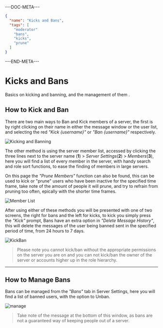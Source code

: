 ---DOC-META---
```json
{
  "name": "Kicks and Bans",
  "tags": [
    "moderator"
    "bans",
    "kicks",
    "prune"
  ]
}
```
---END-META---

# Kicks and Bans
Basics on kicking and banning, and the management of them .


## How to Kick and Ban
There are two main ways to Ban and Kick members of a server, the first is by right clicking on their name in either the message window or the user list, and selecting the red *"Kick {username}"* or *"Ban {username}"* respectively.

![Kicking and Banning](https://my.mixtape.moe/ktpfxe.png)

The other method is using the server member list, accessed by clicking the three lines next to the server name (**1**) > *Server Settings*(**2**) > *Members*(**3**), here you will find a list of every member in the server, with handy search and role sort functions, to ease the finding of members in large servers.

On this page the *"Prune Members"* function can also be found, this can be used to kick or "prune" users who have been inactive for the specified time frame, take note of the amount of people it will prune, and try to refrain from pruning too often, epically with the shorter time frames.

![Member List](https://my.mixtape.moe/mxmuje.png)

After using either of these methods you will be presented with one of two screens, the right for bans and the left for kicks, to kick you simply press the *"Kick"* prompt,
Bans have an extra option in *"Delete Message History"*, this will delete the messages of the user being banned sent in the specified period of time, from 24 hours to 7 days.

![KickBan](https://my.mixtape.moe/vvyskx.png)

> Please note you cannot kick/ban without the appropriate permissions on the server you are on and you can not kick/ban the owner of the server or accounts higher up in the role hierarchy.


___

## How to Manage Bans

Bans can be managed from the *"Bans"* tab in Server Settings, here you will find a list of banned users, with the option to Unban. 

![manage](https://my.mixtape.moe/lbnemi.png)

> Take note of the message at the bottom of this window, as bans are not a guaranteed way of keeping people out of a server.
